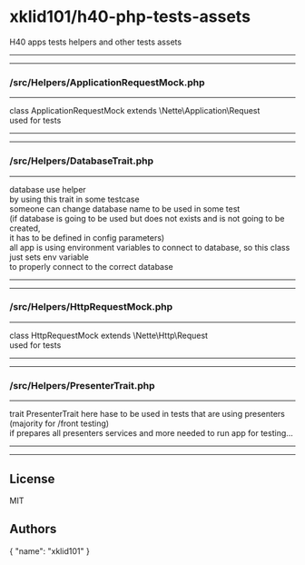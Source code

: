# xklid101/h40-php-tests-assets

H40 apps tests helpers and other tests assets

**************************
**************************

### /src/Helpers/ApplicationRequestMock.php
**************************

class ApplicationRequestMock extends \Nette\Application\Request  
    used for tests
  
**************************
**************************

### /src/Helpers/DatabaseTrait.php
**************************

database use helper  
    by using this trait in some testcase  
    someone can change database name to be used in some test  
    (if database is going to be used but does not exists and is not going to be created,  
    it has to be defined in config parameters)  
all app is using environment variables to connect to database, so this class just sets env variable  
    to properly connect to the correct database
  
**************************
**************************

### /src/Helpers/HttpRequestMock.php
**************************

class HttpRequestMock extends \Nette\Http\Request  
    used for tests
  
**************************
**************************

### /src/Helpers/PresenterTrait.php
**************************

trait PresenterTrait here hase to be used in tests that are using presenters  
    (majority for /front testing)  
if prepares all presenters services and more needed to run app for testing...
  
**************************
**************************

## License  
MIT  

## Authors  
{
    "name": "xklid101"
}  

